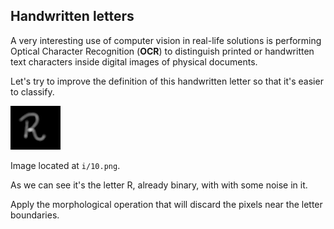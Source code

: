 ## Handwritten letters

A very interesting use of computer vision in real-life solutions is performing Optical Character Recognition (**OCR**) to distinguish printed or handwritten text characters inside digital images of physical documents.

Let's try to improve the definition of this handwritten letter so that it's easier to classify.

![Capital R](i/10.png)

Image located at `i/10.png`.

As we can see it's the letter R, already binary, with with some noise in it.
<!-- It's already loaded as `upper_r_image`. -->

Apply the morphological operation that will discard the pixels near the letter boundaries.
<!-- 
### Instructions

- Import the module from scikit-image.

- Apply the morphological operation for eroding away the boundaries of regions of foreground pixels.
 -->